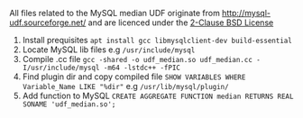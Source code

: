 All files related to the MySQL median UDF originate from http://mysql-udf.sourceforge.net/ and are licenced under the [2-Clause BSD License](https://opensource.org/licenses/bsd-license.php)

1. Install prequisites
    `apt install gcc libmysqlclient-dev build-essential`
2. Locate MySQL lib files
    e.g `/usr/include/mysql`
3. Compile .cc file
    `gcc -shared -o udf_median.so udf_median.cc -I/usr/include/mysql -m64 -lstdc++ -fPIC`
4. Find plugin dir and copy compiled file
    `SHOW VARIABLES WHERE Variable_Name LIKE "%dir"`
    e.g `/usr/lib/mysql/plugin/`
5. Add function to MySQL
    `CREATE AGGREGATE FUNCTION median RETURNS REAL SONAME 'udf_median.so';`